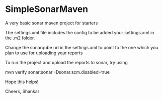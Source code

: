 # SimpleSonarMaven
A very basic sonar maven project for starters

The settings.xml file includes the config to be added your settings.xml in the .m2 folder.

Change the sonarqube url in the settings.xml to point to the one which you plan to use for uploading your reports

To run the project and upload the reports to sonar, try using 

mvn verify sonar:sonar -Dsonar.scm.disabled=true

Hope this helps!

Cheers,
Shankar
